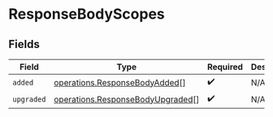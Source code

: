 # ResponseBodyScopes


## Fields

| Field                                                                                | Type                                                                                 | Required                                                                             | Description                                                                          |
| ------------------------------------------------------------------------------------ | ------------------------------------------------------------------------------------ | ------------------------------------------------------------------------------------ | ------------------------------------------------------------------------------------ |
| `added`                                                                              | [operations.ResponseBodyAdded](../../models/operations/responsebodyadded.md)[]       | :heavy_check_mark:                                                                   | N/A                                                                                  |
| `upgraded`                                                                           | [operations.ResponseBodyUpgraded](../../models/operations/responsebodyupgraded.md)[] | :heavy_check_mark:                                                                   | N/A                                                                                  |